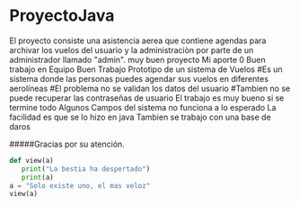 # ProyectoJava
El proyecto consiste una asistencia aerea que contiene agendas para archivar los vuelos del usuario y la administraciòn por parte de un administrador llamado "admin". 
muy buen proyecto
Mi aporte 0
Buen trabajo en Equipo
Buen Trabajo 
Prototipo de un sistema de Vuelos 
#Es un sistema donde las personas puedes agendar sus vuelos en diferentes aerolíneas
#El problema no se validan los datos del usuario
#Tambien no se puede recuperar las contraseñas de usuario
El trabajo es muy bueno si se termine todo
Algunos Campos del sistema no funciona a lo esperado
La facilidad es que se lo hizo en java
Tambien se trabajo con una base de daros

#####Gracias por su atención.















```python
def view(a)
   print("La bestia ha despertado")
   print(a)
a = "Solo existe uno, el mas veloz"
view(a)
```
